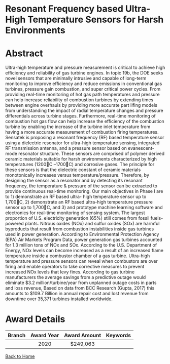
Resonant Frequency based Ultra-High Temperature Sensors for Harsh Environments
==============================================================================

# Abstract


Ultra-high temperature and pressure measurement is critical to achieve high efficiency and reliability of gas turbine engines. In topic 19b, the DOE seeks novel sensors that are minimally intrusive and capable of long-term monitoring to improve efficiency and reduce emissions in conventional gas turbines, pressure gain combustion, and super critical power cycles. From providing real-time monitoring of hot gas path temperatures and pressure can help increase reliability of combustion turbines by extending times between engine overhauls by providing more accurate part lifing models from understanding the impact of radial temperature changes and pressure differentials across turbine stages. Furthermore, real-time monitoring of combustion hot gas flow can help increase the efficiency of the combustion turbine by enabling the increase of the turbine inlet temperature from having a more accurate measurement of combustion firing temperatures. Sensatek is proposing a resonant frequency (RF) based temperature sensor using a dielectric resonator for ultra-high temperature sensing, integrated RF transmission antenna, and a pressure sensor based on evanescent-mode resonator structure. These sensors are comprised of polymer derived ceramic materials suitable for harsh environments characterized by high temperatures (1200C –1700C) and corrosive gases. The principle for these sensors is that the dielectric constant of ceramic materials monotonically increases versus temperature/pressure. Therefore, by designing the sensor as a resonator and by detecting its resonant frequency, the temperature & pressure of the sensor can be extracted to provide continuous real-time monitoring. Our main objectives in Phase I are to 1) demonstrate an RF based ultra- high temperature sensor up to 1,700C, 2) demonstrate an RF based ultra-high temperature pressure sensor up to 1,700C, and 3) and prototype machine learning software and electronics for real-time monitoring of sensing system. The largest proportion of U.S. electricity generation (65%) still comes from fossil fuels-powered plants. Nitrous oxides (NOx) and sulfur oxides (SOx) are harmful byproducts that result from combustion instabilities inside gas turbines used in power generation. According to Environmental Protection Agency (EPA) Air Markets Program Data, power generation gas turbines accounted for 1.3 million tons of NOx and SOx. According to the U.S. Department of Energy, NOx levels can become increased as a result of an increased flame temperature inside a combustor chamber of a gas turbine. Ultra-high temperature and pressure sensors can reveal when combustors are over firing and enable operators to take corrective measures to prevent increased NOx levels that levy fines. According to gas turbine manufacturers the average savings from a predictive outage would eliminate $3.2 million/turbine/year from unplanned outage costs in parts and loss revenue, Based on data from BCC Research (Gupta, 2017) this amounts to $109.7 Billion in annual repair cost and lost revenue from downtime over 35,371 turbines installed worldwide.  

# Award Details

|Branch|Award Year|Award Amount|Keywords|
| :---: | :---: | :---: | :---: |
||2020|$249,063||
  
  


[Back to Home](https://github.com/chrischow/dod_sbir_awards/JT/#24)